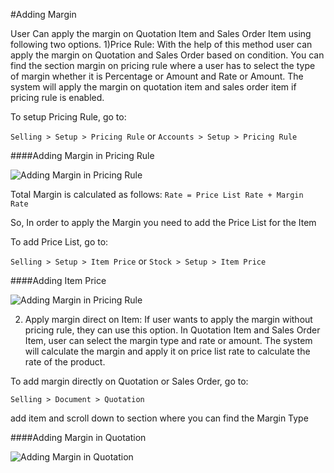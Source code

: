 #Adding Margin

User Can apply the margin on Quotation Item and Sales Order Item using following two options.
1)Price Rule: With the help of this method user can apply the margin on Quotation and Sales Order based on condition. You can find the section margin on pricing rule where a user has to select the type of margin whether it is Percentage or Amount and Rate or Amount. The system will apply the margin on quotation item and sales order item if pricing rule is enabled.

To setup Pricing Rule, go to:

`Selling > Setup > Pricing Rule` or `Accounts > Setup > Pricing Rule`

####Adding Margin in Pricing Rule

<img alt="Adding Margin in Pricing Rule" class="screenshot"  src="/docs/assets/img/selling/margin-pricing-rule.png">

Total Margin is calculated as follows:
`Rate = Price List Rate + Margin Rate`

So, In order to apply the Margin you need to add the Price List for the Item

To add Price List, go to:

`Selling > Setup > Item Price` or `Stock > Setup > Item Price`

####Adding Item Price

<img alt="Adding Margin in Pricing Rule" class="screenshot"  src="/docs/assets/img/selling/margin-item-price-list.png">

2) Apply margin direct on Item: If user wants to apply the margin without pricing rule, they can use this option. In Quotation Item and Sales Order Item, user can select the margin type and rate or amount. The system will calculate the margin and apply it on price list rate to calculate the rate of the product.

To add margin directly on Quotation or Sales Order, go to:

`Selling > Document > Quotation`

add item and scroll down to section where you can find the Margin Type

####Adding Margin in Quotation

<img alt="Adding Margin in Quotation" class="screenshot"  src="/docs/assets/img/selling/margin-quotation-item.png">
